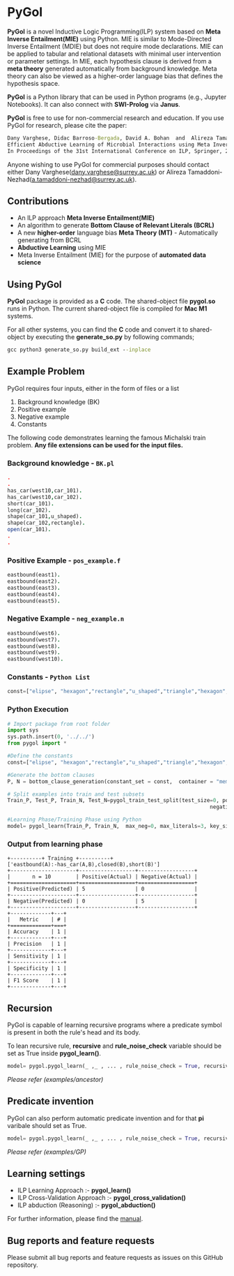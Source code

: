 # PyGol
**PyGol** is a novel Inductive Logic Programming(ILP) system based on **Meta Inverse Entailment(MIE)** using Python. MIE is similar to Mode-Directed Inverse Entailment (MDIE) but does not require mode declarations. MIE can be applied to tabular and relational datasets with minimal user intervention or parameter settings. In MIE, each hypothesis clause is derived from a **meta theory** generated automatically from background knowledge. Meta theory can also be viewed as a higher-order language bias that defines the hypothesis space. 

**PyGol** is a Python library that can be used in Python programs (e.g., Jupyter Notebooks). It can also connect with **SWI-Prolog** via **Janus**. 

**PyGol** is free to use for non-commercial research and education. If you use PyGol for research, please cite the paper: 
```cmd
Dany Varghese, Didac Barroso-Bergada, David A. Bohan  and  Alireza Tamaddoni-Nezhad, 
Efficient Abductive Learning of Microbial Interactions using Meta Inverse Entailment,  
In Proceedings of the 31st International Conference on ILP, Springer, 2022.
```
Anyone wishing to use PyGol for commercial purposes should contact either Dany Varghese(dany.varghese@surrey.ac.uk) or Alireza Tamaddoni-Nezhad(a.tamaddoni-nezhad@surrey.ac.uk).

## Contributions
* An ILP approach **Meta Inverse Entailment(MIE)**
* An algorithm to generate **Bottom Clause of Relevant Literals (BCRL)**
* A new **higher-order** language bias **Meta Theory (MT)** - Automatically generating from BCRL
* **Abductive Learning** using MIE
* Meta Inverse Entailment (MIE) for the purpose of **automated data science**

## Using PyGol
**PyGol** package is provided as a **C** code. The shared-object file **pygol.so** runs in Python. The current shared-object file is compiled for **Mac M1** systems.

For all other systems, you can find the **C** code  and convert it to shared-object by executing the **generate_so.py** by following commands;

```cmd
gcc python3 generate_so.py build_ext --inplace
```
## Example Problem
PyGol requires four inputs, either in the form of files or a list
1. Background knowledge (BK)
2. Positive example
3. Negative example
4. Constants

The following code demonstrates learning the famous Michalski train problem. **Any file extensions can be used for the input files.**

### Background knowledge - `BK.pl`
```prolog
.
.
has_car(west10,car_101).
has_car(west10,car_102).
short(car_101).
long(car_102).
shape(car_101,u_shaped).
shape(car_102,rectangle).
open(car_101).
.
.
```
### Positive Example - `pos_example.f`
```prolog
eastbound(east1).
eastbound(east2).
eastbound(east3).
eastbound(east4).
eastbound(east5).
```
### Negative Example - `neg_example.n`
```prolog
eastbound(west6).
eastbound(west7).
eastbound(west8).
eastbound(west9).
eastbound(west10).
```
### Constants - `Python List`
```Python
const=["elipse", "hexagon","rectangle","u_shaped","triangle","hexagon","circle","nil"]
```
### Python Execution
```python
# Import package from root folder
import sys
sys.path.insert(0, '../../')
from pygol import *

#Define the constants
const=["elipse", "hexagon","rectangle","u_shaped","triangle","hexagon","circle","nil"]

#Generate the bottom clauses
P, N = bottom_clause_generation(constant_set = const,  container = "memory")

# Split examples into train and test subsets
Train_P, Test_P, Train_N, Test_N=pygol_train_test_split(test_size=0, positive_file_dictionary=P, 
                                                                 negative_file_dictionary=N)

#Learning Phase/Training Phase using Python
model= pygol_learn(Train_P, Train_N,  max_neg=0, max_literals=3, key_size=1)
```

### Output from learning phase
```
+----------+ Training +----------+
['eastbound(A):-has_car(A,B),closed(B),short(B)']
+---------------------+------------------+------------------+
|       n = 10        | Positive(Actual) | Negative(Actual) |
+=====================+==================+==================+
| Positive(Predicted) | 5                | 0                |
+---------------------+------------------+------------------+
| Negative(Predicted) | 0                | 5                |
+---------------------+------------------+------------------+
+-------------+---+
|   Metric    | # |
+=============+===+
| Accuracy    | 1 |
+-------------+---+
| Precision   | 1 |
+-------------+---+
| Sensitivity | 1 |
+-------------+---+
| Specificity | 1 |
+-------------+---+
| F1 Score    | 1 |
+-------------+---+
```

## Recursion

PyGol is capable of learning recursive programs where a predicate symbol is present in both the rule's head and its body. 

To lean recursive rule, **recursive** and **rule_noise_check** variable should be set as True inside **pygol_learn()**. 

```Python
model= pygol.pygol_learn(_ ,_ , ... , rule_noise_check = True, recursive = True)
```

_Please refer (examples/ancestor)_


## Predicate invention

PyGol can also perform automatic predicate invention and for that **pi** varibale should set as True. 

```Python
model= pygol.pygol_learn(_ ,_ , ... , rule_noise_check = True, recursive = True)
```

_Please refer (examples/GP)_

## Learning settings
- ILP  Learning Approach :- **pygol_learn()**
- ILP Cross-Validation Approach :- **pygol_cross_validation()**
- ILP abduction (Reasoning) :- **pygol_abduction()**

For further information, please find the [manual](https://github.com/danyvarghese/PyGol/blob/debbe3024fda4cfaf33936e76dfd9455e455c39c/Manual_Pygol.pdf).

## Bug reports and feature requests
Please submit all bug reports and feature requests as issues on this GitHub repository.
